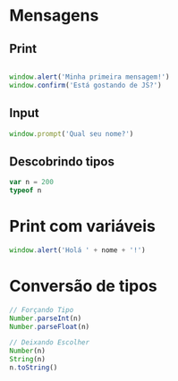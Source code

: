 # Mensagens 

## Print
```javascript

window.alert('Minha primeira mensagem!')
window.confirm('Está gostando de JS?')

```

## Input
```javascript
window.prompt('Qual seu nome?')
```

## Descobrindo tipos

```javascript
var n = 200
typeof n
```

# Print com variáveis
```javascript
window.alert('Holá ' + nome + '!')
```

# Conversão de tipos 
```javascript
// Forçando Tipo
Number.parseInt(n)
Number.parseFloat(n)

// Deixando Escolher
Number(n)
String(n)
n.toString()
```
